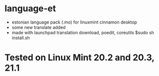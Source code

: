 # language-et
* estonian language pack (.mo) for linuxmint cinnamon desktop
* some new translate added
* made with launchpad translation download, poedit, coreutils
$sudo sh install.sh 

# Tested on Linux Mint 20.2 and 20.3, 21.1

